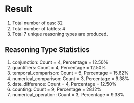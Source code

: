# Result<br/>
1. Total number of qas: 32<br/>
2. Total number of tables: 4<br/>
3. Total 7 unique reasoning types are produced.<br/>
## **Reasoning Type Statistics**<br/>
1. conjunction: Count = 4, Percentage = 12.50%<br/>
2. quantifiers: Count = 4, Percentage = 12.50%<br/>
3. temporal_comparison: Count = 5, Percentage = 15.62%<br/>
4. numerical_comparison: Count = 3, Percentage = 9.38%<br/>
5. date_difference: Count = 4, Percentage = 12.50%<br/>
6. counting: Count = 9, Percentage = 28.12%<br/>
7. numerical_operation: Count = 3, Percentage = 9.38%<br/>
